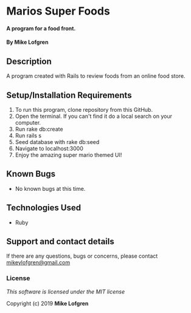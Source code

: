 # Marios Super Foods

#### A program for a food front.

#### By **Mike Lofgren**

## Description

A program created with Rails to review foods from an online food store.

## Setup/Installation Requirements

1. To run this program, clone repository from this GitHub.
2. Open the terminal. If you can't find it do a local search on your computer.
3. Run rake db:create
4. Run rails s
5. Seed database with rake db:seed
6. Navigate to localhost:3000
7. Enjoy the amazing super mario themed UI!


## Known Bugs
* No known bugs at this time.

## Technologies Used
  * Ruby

## Support and contact details

If there are any questions, bugs or concerns, please contact mikeylofgren@gmail.com

### License

*This software is licensed under the MIT license*

Copyright (c) 2019 **Mike Lofgren**

